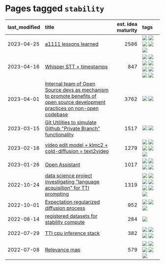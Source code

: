 # Pages tagged `stability`

|last_modified|title|est. idea maturity|tags
|:---|:---|---:|:---|
|2023-04-25|[a1111 lessons learned](../a1111_lessons_learned.md)|2586|[![](https://img.shields.io/badge/tag-experimental-da6994)](../tags/experimental.md) [![](https://img.shields.io/badge/tag-opensource-35d420)](../tags/opensource.md) [![](https://img.shields.io/badge/tag-stability-c6963e)](../tags/stability.md) [![](https://img.shields.io/badge/tag-tooling-4db4d2)](../tags/tooling.md) [![](https://img.shields.io/badge/tag-ux-e33481)](../tags/ux.md)|
|2023-04-16|[Whisper STT + timestamps](../whisper-stt-plus-timestamps.md)|847|[![](https://img.shields.io/badge/tag-colab-e9b626)](../tags/colab.md) [![](https://img.shields.io/badge/tag-dataset-c4c41f)](../tags/dataset.md) [![](https://img.shields.io/badge/tag-experimental-da6994)](../tags/experimental.md) [![](https://img.shields.io/badge/tag-meta-3f9741)](../tags/meta.md) [![](https://img.shields.io/badge/tag-prompting-48fb29)](../tags/prompting.md) [![](https://img.shields.io/badge/tag-publicgood-92ab1c)](../tags/publicgood.md) [![](https://img.shields.io/badge/tag-stability-c6963e)](../tags/stability.md) [![](https://img.shields.io/badge/tag-tooling-4db4d2)](../tags/tooling.md)|
|2023-04-01|[Internal team of Open Source devs as mechanism to promote benefits of open source development practices on non-open codebase](../store_walker.md)|3762|[![](https://img.shields.io/badge/tag-experimental-da6994)](../tags/experimental.md) [![](https://img.shields.io/badge/tag-stability-c6963e)](../tags/stability.md)|
|2023-03-15|[Git Utilities to simulate Github "Private Branch" functionality](../git_private_branch_utils.md)|1517|[![](https://img.shields.io/badge/tag-stability-c6963e)](../tags/stability.md) [![](https://img.shields.io/badge/tag-tooling-4db4d2)](../tags/tooling.md)|
|2023-02-16|[video edit model + klmc2 + cold-diffusion = text2video](../video-edit-model-over-init-video.md)|1279|[![](https://img.shields.io/badge/tag-animation-e3be61)](../tags/animation.md) [![](https://img.shields.io/badge/tag-meta-3f9741)](../tags/meta.md) [![](https://img.shields.io/badge/tag-publicgood-92ab1c)](../tags/publicgood.md) [![](https://img.shields.io/badge/tag-stability-c6963e)](../tags/stability.md) [![](https://img.shields.io/badge/tag-tooling-4db4d2)](../tags/tooling.md)|
|2023-01-26|[Open Assistant](../open-assistant.md)|1017|[![](https://img.shields.io/badge/tag-accessibility-dad82b)](../tags/accessibility.md) [![](https://img.shields.io/badge/tag-publicgood-92ab1c)](../tags/publicgood.md) [![](https://img.shields.io/badge/tag-stability-c6963e)](../tags/stability.md) [![](https://img.shields.io/badge/tag-wip-77a0)](../tags/wip.md)|
|2022-10-24|[data science project investigating "language acquisition" for TTI prompting](../tti_language_aqcuisition.md)|1319|[![](https://img.shields.io/badge/tag-alignment-6013c8)](../tags/alignment.md) [![](https://img.shields.io/badge/tag-dataset-c4c41f)](../tags/dataset.md) [![](https://img.shields.io/badge/tag-experimental-da6994)](../tags/experimental.md) [![](https://img.shields.io/badge/tag-prompting-48fb29)](../tags/prompting.md) [![](https://img.shields.io/badge/tag-publication-53417a)](../tags/publication.md) [![](https://img.shields.io/badge/tag-publicgood-92ab1c)](../tags/publicgood.md) [![](https://img.shields.io/badge/tag-stability-c6963e)](../tags/stability.md)|
|2022-10-01|[Expectation regularized diffusion process](../expectation-regularized-diffusion.md)|952|[![](https://img.shields.io/badge/tag-experimental-da6994)](../tags/experimental.md) [![](https://img.shields.io/badge/tag-stability-c6963e)](../tags/stability.md) [![](https://img.shields.io/badge/tag-wip-77a0)](../tags/wip.md)|
|2022-08-14|[registered datasets for stability compute](../registered-datasets-for-sstability-compute.md)|284|[![](https://img.shields.io/badge/tag-stability-c6963e)](../tags/stability.md)|
|2022-07-29|[TTI cpu inference stack](../TTI-cpu-inference-stack.md)|382|[![](https://img.shields.io/badge/tag-accessibility-dad82b)](../tags/accessibility.md) [![](https://img.shields.io/badge/tag-stability-c6963e)](../tags/stability.md) [![](https://img.shields.io/badge/tag-tooling-4db4d2)](../tags/tooling.md) [![](https://img.shields.io/badge/tag-wip-77a0)](../tags/wip.md)|
|2022-07-08|[Relevance map](../Relevance_map.md)|579|[![](https://img.shields.io/badge/tag-meta-3f9741)](../tags/meta.md) [![](https://img.shields.io/badge/tag-prompting-48fb29)](../tags/prompting.md) [![](https://img.shields.io/badge/tag-publication-53417a)](../tags/publication.md) [![](https://img.shields.io/badge/tag-stability-c6963e)](../tags/stability.md) [![](https://img.shields.io/badge/tag-tooling-4db4d2)](../tags/tooling.md)|